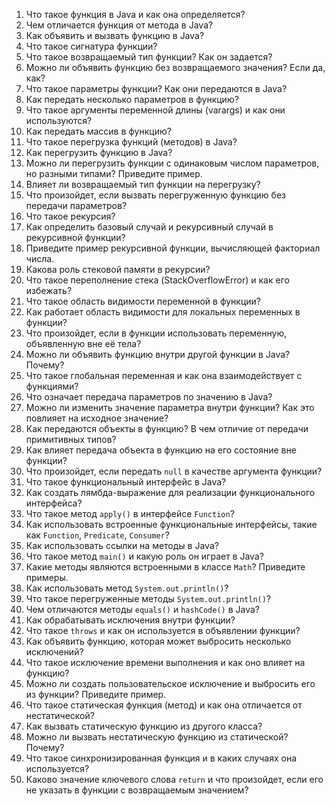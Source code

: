1. Что такое функция в Java и как она определяется?
2. Чем отличается функция от метода в Java?
3. Как объявить и вызвать функцию в Java?
4. Что такое сигнатура функции?
5. Что такое возвращаемый тип функции? Как он задается?
6. Можно ли объявить функцию без возвращаемого значения? Если да, как?
7. Что такое параметры функции? Как они передаются в Java?
8. Как передать несколько параметров в функцию?
9. Что такое аргументы переменной длины (varargs) и как они используются?
10. Как передать массив в функцию?
11. Что такое перегрузка функций (методов) в Java?
12. Как перегрузить функцию в Java?
13. Можно ли перегрузить функции с одинаковым числом параметров, но разными типами? Приведите пример.
14. Влияет ли возвращаемый тип функции на перегрузку?
15. Что произойдет, если вызвать перегруженную функцию без передачи параметров?
16. Что такое рекурсия?
17. Как определить базовый случай и рекурсивный случай в рекурсивной функции?
18. Приведите пример рекурсивной функции, вычисляющей факториал числа.
19. Какова роль стековой памяти в рекурсии?
20. Что такое переполнение стека (StackOverflowError) и как его избежать?
21. Что такое область видимости переменной в функции?
22. Как работает область видимости для локальных переменных в функции?
23. Что произойдет, если в функции использовать переменную, объявленную вне её тела?
24. Можно ли объявить функцию внутри другой функции в Java? Почему?
25. Что такое глобальная переменная и как она взаимодействует с функциями?
26. Что означает передача параметров по значению в Java?
27. Можно ли изменить значение параметра внутри функции? Как это повлияет на исходное значение?
28. Как передаются объекты в функцию? В чем отличие от передачи примитивных типов?
29. Как влияет передача объекта в функцию на его состояние вне функции?
30. Что произойдет, если передать `null` в качестве аргумента функции?
31. Что такое функциональный интерфейс в Java?
32. Как создать лямбда-выражение для реализации функционального интерфейса?
33. Что такое метод `apply()` в интерфейсе `Function`?
34. Как использовать встроенные функциональные интерфейсы, такие как `Function`, `Predicate`, `Consumer`?
35. Как использовать ссылки на методы в Java?
36. Что такое метод `main()` и какую роль он играет в Java?
37. Какие методы являются встроенными в классе `Math`? Приведите примеры.
38. Как использовать метод `System.out.println()`?
39. Что такое перегруженные методы `System.out.println()`?
40. Чем отличаются методы `equals()` и `hashCode()` в Java?
41. Как обрабатывать исключения внутри функции?
42. Что такое `throws` и как он используется в объявлении функции?
43. Как объявить функцию, которая может выбросить несколько исключений?
44. Что такое исключение времени выполнения и как оно влияет на функцию?
45. Можно ли создать пользовательское исключение и выбросить его из функции? Приведите пример.
46. Что такое статическая функция (метод) и как она отличается от нестатической?
47. Как вызвать статическую функцию из другого класса?
48. Можно ли вызвать нестатическую функцию из статической? Почему?
49. Что такое синхронизированная функция и в каких случаях она используется?
50. Каково значение ключевого слова `return` и что произойдет, если его не указать в функции с возвращаемым значением?